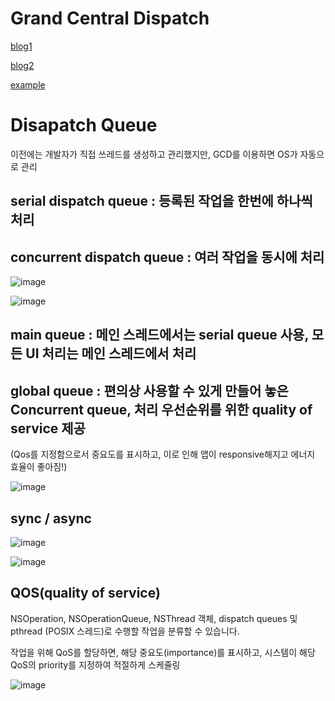 # Grand Central Dispatch

[blog1](https://duwjdtn11.tistory.com/558)

[blog2](https://zeddios.tistory.com/516)

[example](https://meetup.toast.com/posts/88)

# Disapatch Queue

이전에는 개발자가 직접 쓰레드를 생성하고 관리했지만, GCD를 이용하면 OS가 자동으로 관리

## serial dispatch queue : 등록된 작업을 한번에 하나씩 처리
## concurrent dispatch queue : 여러 작업을 동시에 처리

![image](/uploads/c34fbddb37235e481a5e70fcbc485d6d/image.png)

![image](/uploads/3cccc36eaa4b44e84400937b798d12dc/image.png)

## main queue : 메인 스레드에서는 serial queue 사용, 모든 UI 처리는 메인 스레드에서 처리
## global queue :  편의상 사용할 수 있게 만들어 놓은 Concurrent queue, 처리 우선순위를 위한 quality of service 제공

(Qos를 지정함으로서 중요도를 표시하고, 이로 인해 앱이 responsive해지고 에너지 효율이 좋아짐!)

![image](/uploads/4258c8655c05ce0857efa26f39753a34/image.png)


## sync / async

![image](/uploads/ee0ec2c0d22e499751fef329df6cf674/image.png)

![image](/uploads/cf5b1d223757efa33049a0a974b34045/image.png)

## QOS(quality of service)

NSOperation, NSOperationQueue, NSThread 객체, dispatch queues 및 pthread (POSIX 스레드)로 수행할 작업을 분류할 수 있습니다.

작업을 위해 QoS를 할당하면, 해당 중요도(importance)를 표시하고, 시스템이 해당 QoS의 priority를 지정하여 적절하게 스케쥴링

![image](/uploads/600f9cd48d4801bcf5ecfd95e26abcd1/image.png)

